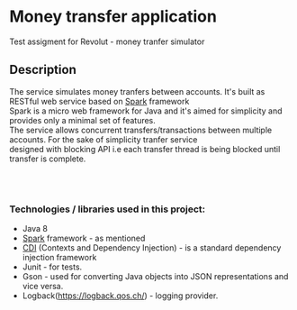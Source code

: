 # Money transfer application
Test assigment for Revolut - money tranfer simulator

## Description
The service simulates money tranfers between accounts. It's built as RESTful web service based on [Spark](http://sparkjava.com/) framework <br />Spark is a micro web framework for Java and it's aimed for simplicity and provides only a minimal set of features. <br /> 
The service allows concurrent transfers/transactions between multiple accounts. For the sake of simplicity tranfer service <br />designed with blocking API i.e each transfer thread is being blocked until transfer is complete. 

<br /> 
<br />

### Technologies / libraries  used in this project:
* Java 8
* [Spark](http://sparkjava.com/) framework - as mentioned
* [CDI](https://www.baeldung.com/java-ee-cdi) (Contexts and Dependency Injection) - is a standard dependency injection framework
* Junit - for tests.
* Gson - used for converting Java objects into JSON representations and vice versa.
* Logback(https://logback.qos.ch/) - logging provider.
